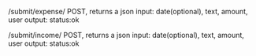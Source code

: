 /submit/expense/
    POST, returns a json
    input: date(optional), text, amount, user
    output: status:ok

/submit/income/
    POST, returns a json
    input: date(optional), text, amount, user
    output: status:ok